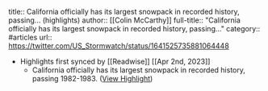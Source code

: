 title:: California officially has its largest snowpack in recorded history, passing... (highlights)
author:: [[Colin McCarthy]]
full-title:: "California officially has its largest snowpack in recorded history, passing..."
category:: #articles
url:: https://twitter.com/US_Stormwatch/status/1641525735881064448

- Highlights first synced by [[Readwise]] [[Apr 2nd, 2023]]
	- California officially has its largest snowpack in recorded history, passing 1982-1983. ([View Highlight](https://read.readwise.io/read/01gwxw4xpx5pbjznedsnbbbx84))
